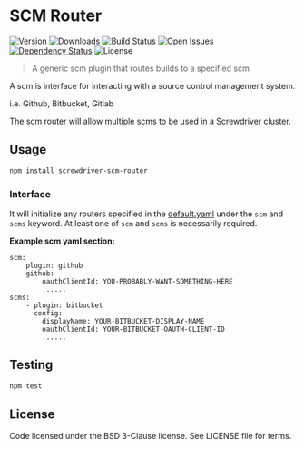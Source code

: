 # SCM Router
[![Version][npm-image]][npm-url] ![Downloads][downloads-image] [![Build Status][status-image]][status-url] [![Open Issues][issues-image]][issues-url] [![Dependency Status][daviddm-image]][daviddm-url] ![License][license-image]

> A generic scm plugin that routes builds to a specified scm

A scm is interface for interacting with a source control management system.

i.e. Github, Bitbucket, Gitlab

The scm router will allow multiple scms to be used in a Screwdriver cluster.

## Usage

```bash
npm install screwdriver-scm-router
```

### Interface

It will initialize any routers specified in the [default.yaml](https://github.com/screwdriver-cd/screwdriver/blob/master/config/default.yaml#L123-L156) under the `scm` and `scms` keyword. At least one of `scm` and `scms` is necessarily required.

**Example scm yaml section:**
```
scm:
    plugin: github
    github:
        oauthClientId: YOU-PROBABLY-WANT-SOMETHING-HERE
        ......
scms:
    - plugin: bitbucket
      config:
        displayName: YOUR-BITBUCKET-DISPLAY-NAME
        oauthClientId: YOUR-BITBUCKET-OAUTH-CLIENT-ID
        ......
```

## Testing

```bash
npm test
```

## License

Code licensed under the BSD 3-Clause license. See LICENSE file for terms.

[npm-image]: https://img.shields.io/npm/v/screwdriver-scm-router.svg
[npm-url]: https://npmjs.org/package/screwdriver-scm-router
[downloads-image]: https://img.shields.io/npm/dt/screwdriver-scm-router.svg
[license-image]: https://img.shields.io/npm/l/screwdriver-scm-router.svg
[issues-image]: https://img.shields.io/github/issues/screwdriver-cd/scm-router.svg
[issues-url]: https://github.com/screwdriver-cd/scm-router/issues
[status-image]: https://cd.screwdriver.cd/pipelines/1/badge
[status-url]: https://cd.screwdriver.cd/pipelines/1
[daviddm-image]: https://david-dm.org/screwdriver-cd/scm-router.svg?theme=shields.io
[daviddm-url]: https://david-dm.org/screwdriver-cd/scm-router
